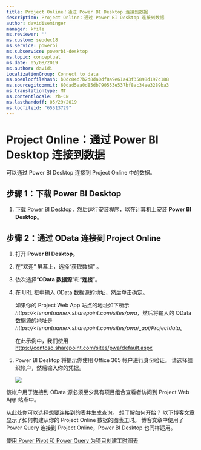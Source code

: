 ```yaml
---
title: Project Online：通过 Power BI Desktop 连接到数据
description: Project Online：通过 Power BI Desktop 连接到数据
author: davidiseminger
manager: kfile
ms.reviewer: ''
ms.custom: seodec18
ms.service: powerbi
ms.subservice: powerbi-desktop
ms.topic: conceptual
ms.date: 05/08/2019
ms.author: davidi
LocalizationGroup: Connect to data
ms.openlocfilehash: b0dc84d7b2d8da0df8a9e61a43f35898d197c188
ms.sourcegitcommit: 60dad5aa0d85db790553e537bf8ac34ee3289ba3
ms.translationtype: MT
ms.contentlocale: zh-CN
ms.lasthandoff: 05/29/2019
ms.locfileid: "65513729"
---
```

# <a name="project-online-connect-to-data-through-power-bi-desktop"></a>Project Online：通过 Power BI Desktop 连接到数据
可以通过 Power BI Desktop 连接到 Project Online 中的数据。

## <a name="step-1-download-power-bi-desktop"></a>步骤 1：下载 Power BI Desktop
1. [下载 Power BI Desktop](http://go.microsoft.com/fwlink/?LinkID=521662)，然后运行安装程序，以在计算机上安装 **Power BI Desktop**。

## <a name="step-2-connect-to-project-online-with-odata"></a>步骤 2：通过 OData 连接到 Project Online
1. 打开 **Power BI Desktop**。
2. 在“欢迎”  屏幕上，选择“获取数据”  。
3. 依次选择“**OData 数据源**”和“**连接**”。
4. 在 URL 框中输入 OData 数据源的地址，然后单击确定。
   
   如果你的 Project Web App 站点的地址如下所示*https://\<tenantname\>.sharepoint.com/sites/pwa*，然后将输入的 OData 数据源的地址是*https://\<tenantname\>.sharepoint.com/sites/pwa/\_api/Projectdata*。
   
   在此示例中，我们使用 https://contoso.sharepoint.com/sites/pwa/default.aspx
5. Power BI Desktop 将提示你使用 Office 365 帐户进行身份验证。 请选择组织帐户，然后输入你的凭据。
   
   ![](media/desktop-project-online-connect-to-data/image.png)

该帐户用于连接到 OData 源必须至少具有项目组合查看者访问到 Project Web App 站点中。 

从此处你可以选择想要连接到的表并生成查询。  想了解如何开始？  以下博客文章显示了如何构建从你的 Project Online 数据的图表工时。  博客文章中使用了 Power Query 连接到 Project Online，Power BI Desktop 也同样适用。

[使用 Power Pivot 和 Power Query 为项目创建工时图表](http://blogs.office.com/2014/03/24/creating-burndown-charts-for-project-using-power-pivot-and-power-query/)

